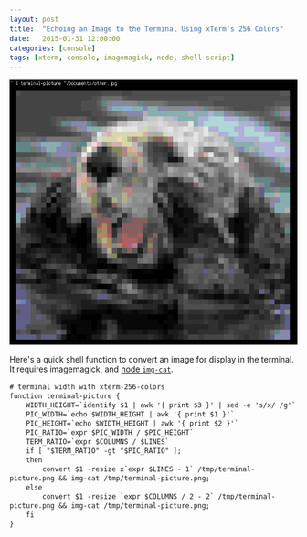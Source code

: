 ```yaml
---
layout: post
title:  "Echoing an Image to the Terminal Using xTerm's 256 Colors"
date:   2015-01-31 12:00:00
categories: [console]
tags: [xterm, console, imagemagick, node, shell script]
---
```

![terminal picture](/images/terminal-picture.png)

Here's a quick shell function to convert an image for display in the terminal.  It requires imagemagick, and [node `img-cat`](https://www.npmjs.com/package/img-cat).

```# terminal-picture takes an image file as an argument and displays it at
# terminal width with xterm-256-colors
function terminal-picture {
	WIDTH_HEIGHT=`identify $1 | awk '{ print $3 }' | sed -e 's/x/ /g'`
	PIC_WIDTH=`echo $WIDTH_HEIGHT | awk '{ print $1 }'`
	PIC_HEIGHT=`echo $WIDTH_HEIGHT | awk '{ print $2 }'`
	PIC_RATIO=`expr $PIC_WIDTH / $PIC_HEIGHT`
	TERM_RATIO=`expr $COLUMNS / $LINES`
	if [ "$TERM_RATIO" -gt "$PIC_RATIO" ];
	then
		convert $1 -resize x`expr $LINES - 1` /tmp/terminal-picture.png && img-cat /tmp/terminal-picture.png;
	else
		convert $1 -resize `expr $COLUMNS / 2 - 2` /tmp/terminal-picture.png && img-cat /tmp/terminal-picture.png;
	fi
}
```
